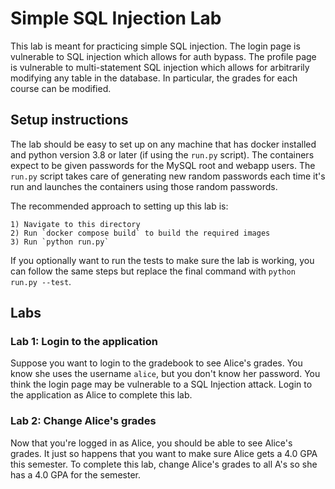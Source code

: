 # Simple SQL Injection Lab

This lab is meant for practicing simple SQL injection. The login page is vulnerable to SQL injection which allows for auth bypass. The profile page is vulnerable to multi-statement SQL injection which allows for arbitrarily modifying any table in the database. In particular, the grades for each course can be modified.

## Setup instructions
The lab should be easy to set up on any machine that has docker installed and python version 3.8 or later (if using the `run.py` script). The containers expect to be given passwords for the MySQL root and webapp users. The `run.py` script takes care of generating new random passwords each time it's run and launches the containers using those random passwords.

The recommended approach to setting up this lab is:

    1) Navigate to this directory
    2) Run `docker compose build` to build the required images
    3) Run `python run.py`

If you optionally want to run the tests to make sure the lab is working, you can follow the same steps but replace the final command with `python run.py --test`.

## Labs

### Lab 1: Login to the application
Suppose you want to login to the gradebook to see Alice's grades. You know she uses the username `alice`, but you don't know her password. You think the login page may be vulnerable to a SQL Injection attack. Login to the application as Alice to complete this lab.

### Lab 2: Change Alice's grades
Now that you're logged in as Alice, you should be able to see Alice's grades. It just so happens that you want to make sure Alice gets a 4.0 GPA this semester. To complete this lab, change Alice's grades to all A's so she has a 4.0 GPA for the semester.
